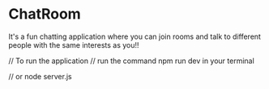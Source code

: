 # ChatRoom
It's a fun chatting application where you can join rooms and talk to different people with the same interests as you!!


// To run the application 
// run the command npm run dev in your terminal 

// or node server.js

